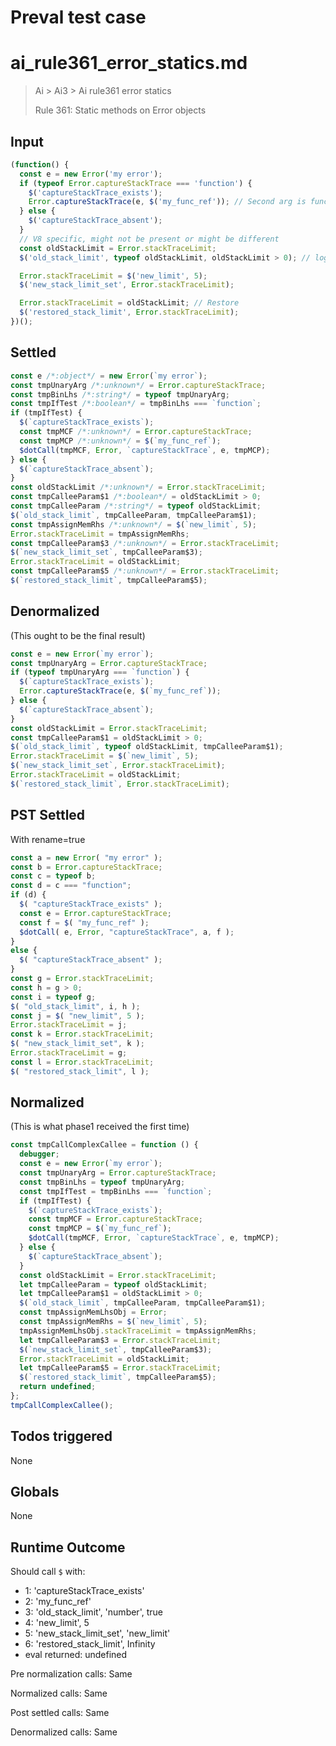 # Preval test case

# ai_rule361_error_statics.md

> Ai > Ai3 > Ai rule361 error statics
>
> Rule 361: Static methods on Error objects

## Input

`````js filename=intro
(function() {
  const e = new Error('my error');
  if (typeof Error.captureStackTrace === 'function') {
    $('captureStackTrace_exists');
    Error.captureStackTrace(e, $('my_func_ref')); // Second arg is function to hide from stack
  } else {
    $('captureStackTrace_absent');
  }
  // V8 specific, might not be present or might be different
  const oldStackLimit = Error.stackTraceLimit;
  $('old_stack_limit', typeof oldStackLimit, oldStackLimit > 0); // log type and if it's a positive number

  Error.stackTraceLimit = $('new_limit', 5);
  $('new_stack_limit_set', Error.stackTraceLimit);

  Error.stackTraceLimit = oldStackLimit; // Restore
  $('restored_stack_limit', Error.stackTraceLimit);
})();
`````


## Settled


`````js filename=intro
const e /*:object*/ = new Error(`my error`);
const tmpUnaryArg /*:unknown*/ = Error.captureStackTrace;
const tmpBinLhs /*:string*/ = typeof tmpUnaryArg;
const tmpIfTest /*:boolean*/ = tmpBinLhs === `function`;
if (tmpIfTest) {
  $(`captureStackTrace_exists`);
  const tmpMCF /*:unknown*/ = Error.captureStackTrace;
  const tmpMCP /*:unknown*/ = $(`my_func_ref`);
  $dotCall(tmpMCF, Error, `captureStackTrace`, e, tmpMCP);
} else {
  $(`captureStackTrace_absent`);
}
const oldStackLimit /*:unknown*/ = Error.stackTraceLimit;
const tmpCalleeParam$1 /*:boolean*/ = oldStackLimit > 0;
const tmpCalleeParam /*:string*/ = typeof oldStackLimit;
$(`old_stack_limit`, tmpCalleeParam, tmpCalleeParam$1);
const tmpAssignMemRhs /*:unknown*/ = $(`new_limit`, 5);
Error.stackTraceLimit = tmpAssignMemRhs;
const tmpCalleeParam$3 /*:unknown*/ = Error.stackTraceLimit;
$(`new_stack_limit_set`, tmpCalleeParam$3);
Error.stackTraceLimit = oldStackLimit;
const tmpCalleeParam$5 /*:unknown*/ = Error.stackTraceLimit;
$(`restored_stack_limit`, tmpCalleeParam$5);
`````


## Denormalized
(This ought to be the final result)

`````js filename=intro
const e = new Error(`my error`);
const tmpUnaryArg = Error.captureStackTrace;
if (typeof tmpUnaryArg === `function`) {
  $(`captureStackTrace_exists`);
  Error.captureStackTrace(e, $(`my_func_ref`));
} else {
  $(`captureStackTrace_absent`);
}
const oldStackLimit = Error.stackTraceLimit;
const tmpCalleeParam$1 = oldStackLimit > 0;
$(`old_stack_limit`, typeof oldStackLimit, tmpCalleeParam$1);
Error.stackTraceLimit = $(`new_limit`, 5);
$(`new_stack_limit_set`, Error.stackTraceLimit);
Error.stackTraceLimit = oldStackLimit;
$(`restored_stack_limit`, Error.stackTraceLimit);
`````


## PST Settled
With rename=true

`````js filename=intro
const a = new Error( "my error" );
const b = Error.captureStackTrace;
const c = typeof b;
const d = c === "function";
if (d) {
  $( "captureStackTrace_exists" );
  const e = Error.captureStackTrace;
  const f = $( "my_func_ref" );
  $dotCall( e, Error, "captureStackTrace", a, f );
}
else {
  $( "captureStackTrace_absent" );
}
const g = Error.stackTraceLimit;
const h = g > 0;
const i = typeof g;
$( "old_stack_limit", i, h );
const j = $( "new_limit", 5 );
Error.stackTraceLimit = j;
const k = Error.stackTraceLimit;
$( "new_stack_limit_set", k );
Error.stackTraceLimit = g;
const l = Error.stackTraceLimit;
$( "restored_stack_limit", l );
`````


## Normalized
(This is what phase1 received the first time)

`````js filename=intro
const tmpCallComplexCallee = function () {
  debugger;
  const e = new Error(`my error`);
  const tmpUnaryArg = Error.captureStackTrace;
  const tmpBinLhs = typeof tmpUnaryArg;
  const tmpIfTest = tmpBinLhs === `function`;
  if (tmpIfTest) {
    $(`captureStackTrace_exists`);
    const tmpMCF = Error.captureStackTrace;
    const tmpMCP = $(`my_func_ref`);
    $dotCall(tmpMCF, Error, `captureStackTrace`, e, tmpMCP);
  } else {
    $(`captureStackTrace_absent`);
  }
  const oldStackLimit = Error.stackTraceLimit;
  let tmpCalleeParam = typeof oldStackLimit;
  let tmpCalleeParam$1 = oldStackLimit > 0;
  $(`old_stack_limit`, tmpCalleeParam, tmpCalleeParam$1);
  const tmpAssignMemLhsObj = Error;
  const tmpAssignMemRhs = $(`new_limit`, 5);
  tmpAssignMemLhsObj.stackTraceLimit = tmpAssignMemRhs;
  let tmpCalleeParam$3 = Error.stackTraceLimit;
  $(`new_stack_limit_set`, tmpCalleeParam$3);
  Error.stackTraceLimit = oldStackLimit;
  let tmpCalleeParam$5 = Error.stackTraceLimit;
  $(`restored_stack_limit`, tmpCalleeParam$5);
  return undefined;
};
tmpCallComplexCallee();
`````


## Todos triggered


None


## Globals


None


## Runtime Outcome


Should call `$` with:
 - 1: 'captureStackTrace_exists'
 - 2: 'my_func_ref'
 - 3: 'old_stack_limit', 'number', true
 - 4: 'new_limit', 5
 - 5: 'new_stack_limit_set', 'new_limit'
 - 6: 'restored_stack_limit', Infinity
 - eval returned: undefined

Pre normalization calls: Same

Normalized calls: Same

Post settled calls: Same

Denormalized calls: Same
